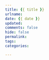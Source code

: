 ```yaml
---
title: {{ title }}
urlname: 
date: {{ date }}
updated: 
comments: false
hide: false
permalink: 
tags:
categories: 

---
```






<!-- more -->